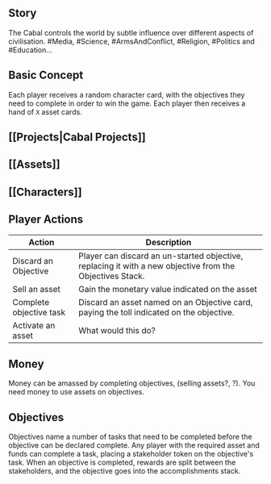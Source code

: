 ## Story
The Cabal controls the world by subtle influence over different aspects of civilisation. #Media, #Science, #ArmsAndConflict, #Religion, #Politics and #Education...
## Basic Concept
Each player receives a random character card, with the objectives they need to complete in order to win the game.
Each player then receives a hand of `X` asset cards.

## [[Projects|Cabal Projects]]
## [[Assets]]
## [[Characters]]

## Player Actions
| Action | Description | 
| --- | --- |
| Discard an Objective | Player can discard an un-started objective, replacing it with a new objective from the Objectives Stack.
| Sell an asset | Gain the monetary value indicated on the asset
| Complete objective task | Discard an asset named on an Objective card, paying the toll indicated on the objective.
| Activate an asset | What would this do?
## Money
Money can be amassed by completing objectives, (selling assets?, ?). You need money to use assets on objectives.
## Objectives
Objectives name a number of tasks that need to be completed before the objective can be declared complete. Any player with the required asset and funds can complete a task, placing a stakeholder token on the objective's task.
When an objective is completed, rewards are split between the stakeholders, and the objective goes into the accomplishments stack.
